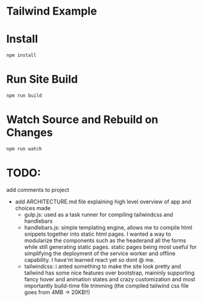 # Tailwind Example

# Install
`npm install`

# Run Site Build
`npm run build`

# Watch Source and Rebuild on Changes
`npm run watch`

# TODO:
add comments to project
- add ARCHITECTURE.md file explaining high level overview of app and choices made
    - gulp.js: used as a task runner for compiling tailwindcss and handlebars
    - handlebars.js: simple templating engine, allows me to compile html snippets together into static html pages. I wanted a way to modularize the components such as the headerand all the forms while still generating static pages. static pages being most useful for simplifying the deployment of the service worker and offline capability. I have'nt learned react yet so dont @ me. 
    - tailwindcss: i anted something to make the site look pretty and tailwind has some nice features over bootstrap, maininly supporting fancy hover and animation states and crazy customization and most importantly build-time file trimming (the compiled tailwind css file goes from 4MB -> 20KB!!)

